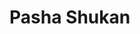 # Pasha Shukan
<!-- Front-end Engineer (React.js)

email: hire@asyavee.pro

telegram: @asyavee

Front-end developer with over 3 years of experience in commercial software development. Good understanding of UX principles and a keen eye for a fine interface. Proficient in Git with the ability to recover commits after using git reset --hard. Fluent in English with the ability to read complex documentation (at least B2 level) and participate in interviews. Passionate about mentoring and guiding others in their learning journey. Ambitious and aspiring to become a full-stack product developer.

Work Experience
ZeptoLab
Frontend Developer
Spain, zeptolab.com
May 2022 – August 2022 (4 months)

Developed product interfaces for internal analytical tools, resulting in optimized support teams workflow.
IT Girl School
Frontend Program Mentor
itgirlschool.com
March 2022 – May 2022 (3 months)

Conducted seminars and workshops
Checked and evaluated homework assignments, ensuring adherence to industry best practices.
Mentored students throughout their learning journey, fostering their growth as front-end developers.
Led group projects, encouraging collaboration and the application of product development principles.
Leroy Merlin
React.js Frontend Developer
Russia, leroymerlin.ru
August 2019 – December 2021 (2 years 5 months)

Developed and released internal tools with a focus on enhancing product experiences, including:
Client application for managing electronic queue systems, improving customer engagement.
Client application for fiscal inventory, optimizing stock tracking processes.
Collaborated in the development of mobile-based tools, optimizing onboarding and operational processes for store staff.
Contributed to the development of in-house solutions, particularly React.js component libraries, promoting code reusability and product consistency.
Worked in the retail industry, specializing in DIY and home improvement products
Hard Skills
Programming languages: JavaScript, TypeScript, HTML, CSS
Frontend frameworks and libraries: React + Redux, Next.js, Gatsby, Node.js etc.
Version control: Git
RESTful APIs: Knowledge of designing and consuming RESTful APIs to integrate frontend applications with backend services.
Development Life Cycle: technical proficiency across different stages of the development process including Requirements Elicitation, Application Architecture definition, and Design
Project management: Proficient in Agile methodologies
Soft Skills
Problem-solving: Demonstrated ability to tackle complex challenges and find solutions, always striving for mastery.
Mentoring: Experienced in guiding and supporting individuals, fostering their professional growth and development.
Effective communication: Skilled in employing nonviolent communication techniques to ensure clear and empathetic interaction within teams and with stakeholders.
Empathy: Ability to understand and empathize with users, customers, and colleagues to create user-centric products.
Critical Thinking: Aptitude for evaluating situations, weighing options, and making well-reasoned decisions.
Languages
Russian
English (fluent) -->
